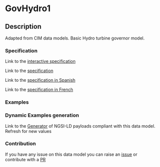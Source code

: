 # GovHydro1

## Description 

Adapted from CIM data models. Basic Hydro turbine governor model.
### Specification

Link to the [interactive specification](https://swagger.lab.fiware.org/?url=https://smart-data-models.github.io/dataModel.EnergyCIM/GovHydro1/swagger.yaml)

Link to the [specification](https://smart-data-models.github.io/dataModel.EnergyCIM/GovHydro1/doc/spec.md)

Link to the [specification in Spanish](https://smart-data-models.github.io/dataModel.EnergyCIM/GovHydro1/doc/spec_ES.md)

Link to the [specification in French](https://smart-data-models.github.io/dataModel.EnergyCIM/GovHydro1/doc/spec_FR.md)
### Examples
### Dynamic Examples generation

Link to the [Generator](https://smartdatamodels.org/extra/ngsi-ld_generator_v0.91.php?schemaUrl=https://raw.githubusercontent.com/smart-data-models/dataModel.EnergyCIM/master/GovHydro1/schema.json&email=info@smartdatamodels.org) of NGSI-LD payloads compliant with this data model. Refresh for new values
### Contribution

 If you have any issue on this data model you can raise an [issue](https://github.com/smart-data-models/dataModel.EnergyCIM/issues)  or contribute with a [PR](https://github.com/smart-data-models/dataModel.EnergyCIM/pulls)